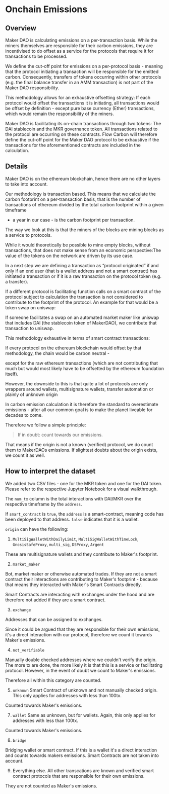 # Onchain Emissions

## Overview

Maker DAO is calculating emissions on a per-transaction basis. While the miners themselves 
are responsible for their carbon emissions, they are incentivised to do offset as a service for 
the protocols that require it for transactions to be processed.

We define the cut-off point for emissions on a per-protocol basis - meaning that the protocol 
initiating a transaction will be responsible for the emitted carbon. Consequently, transfers of 
tokens occurring within other protocols (e.g. the final balance transfer in an AMM transaction) 
is not part of the Maker DAO responsibility. 

This methodology allows for an exhaustive offsetting strategy: If each protocol would offset the transactions it is initiating, all transactions 
would be offset by definition - except pure base currency (Ether) transactions,  which would remain the responsibility of the miners.

Maker DAO is facilitating its on-chain transactions through two tokens: The DAI stablecoin and 
the MKR governance token. All transactions related to the protocol are occurring on these 
contracts. Flow Carbon will therefore define the cut-off point for the Maker DAO protocol to be 
exhaustive if the transactions for the aforementioned contracts are included in the calculation.


## Details

Maker DAO is on the ethereum blockchain, hence there are no other layers to take into account. 

Our methodology is transaction based. This means that we calculate the carbon footprint on a per-transaction basis,
that is the number of transactions of ethereum divided by the total carbon footprint within a given timeframe 
- a year in our case - is the carbon footprint per transaction.

The way we look at this is that the miners of the blocks are mining blocks as a service to protocols. 

While it would theoretically be possible to mine empty blocks, without transactions, that does not make sense from an economic perspective:The value of the tokens on the network are driven by its use case.

In a next step we are defining a transaction as “protocol originated” if and only if  an end user
(that is a wallet address and not a smart contract) has initiated a transaction or if it is a raw transaction on the protocol token (e.g. a transfer).

If a different protocol is facilitating function calls on a smart contract of the protocol subject to calculation the transaction is not considered to contribute to the footprint of the protocol. 
An example for that would be a token swap on uniswap: 

If someone facilitates a swap on an automated market maker like uniswap that includes DAI (the stablecoin token of MakerDAO), we contribute that transaction to uniswap.

This methodology exhaustive in terms of smart contract transactions: 

If every protocol on the ethereum blockchain would offset by that methodology, the chain would be carbon neutral - 

except for the raw ethereum transactions (which are not contributing that much but would most likely have to be offsetted by the ethereum foundation itself).

However, the downside to this is that quite a lot of protocols are only wrappers around wallets, multisignature wallets, transfer automation or plainly of unknown origin

In carbon emission calculation it is therefore the standard to overestimate emissions - after all our common goal is to make the planet liveable for decades to come.

Therefore we follow a simple principle:

> If in doubt: count towards our emissions.

That means if the origin is not a known (verified) protocol, we do count them to MakerDAOs emissions. If slightest doubts about the origin exists, we count it as well.


## How to interpret the dataset

We added two CSV files - one for the MKR token and one for the DAI token. Please refer to the respective Jupyter Notebook for a visual walkthrough.

The `num_tx` column is the total interactions with DAI/MKR over the respective timeframe by the `address`.

If `smart_contract` is `true`, the `address` is a smart-contract, meaning code has been deployed to that address. 
`false` indicates that it is a wallet.

`origin` can have the following:

1. `MultiSigWalletWithDailyLimit`, `MultiSigWalletWithTimeLock`, `GnosisSafeProxy`, `multi_sig`, `DSProxy`, `Argent`

These are multisignature wallets and they contribute to Maker's footprint.

2. `market_maker`

Bot, market maker or otherwise automated trades. If they are not a smart contract their interactions 
are contributing to Maker's footprint - because that means they interacted with Maker's Smart Contracts directly. 

Smart Contracts are interacting with exchanges under the hood and are therefore not added if they are 
a smart contract.

3. `exchange`

Addresses that can be assigned to exchanges. 

Since it could be argued that they are responsible for their own emissions, it's a direct interaction 
with our protocol, therefore we count it towards Maker's emissions.

4. `not_verifiable` 

Manually double checked addresses where we couldn't verify the origin. The more tx are done, the more likely it 
is that this is a service or facilitating protocol. However, in the event of doubt we count to Maker's emissions.

Therefore all within this category are counted.

5. `unknown`
Smart Contract of unknown and not manually checked origin. This only applies for addresses with less than 100tx.

Counted towards Maker's emissions.

7. `wallet`
Same as unknown, but for wallets. Again, this only applies for addresses with less than 100tx.

Counted towards Maker's emissions.

8. `bridge`

Bridging wallet or smart contract. If this is a wallet it's a direct interaction and counts towards
makers emissions. Smart Contracts are not taken into account. 

9. Everything else.
All other transcations are known and verified smart contract protocols that are responsible for their own emissions.

They are not counted as Maker's emissions.



